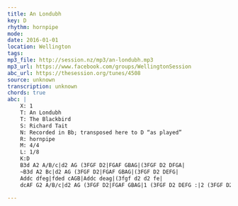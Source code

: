 ```yaml
---
title: An Londubh
key: D
rhythm: hornpipe
mode: 
date: 2016-01-01
location: Wellington
tags:
mp3_file: http://session.nz/mp3/an-londubh.mp3
mp3_url: https://www.facebook.com/groups/WellingtonSession
abc_url: https://thesession.org/tunes/4508
source: unknown
transcription: unknown
chords: true
abc: |
    X: 1
    T: An Londubh
    T: The Blackbird
    S: Richard Tait 
    N: Recorded in Bb; transposed here to D “as played”
    R: hornpipe
    M: 4/4
    L: 1/8
    K:D
    B3d A2 A/B/c|d2 AG (3FGF D2|FGAF GBAG|(3FGF D2 DFGA|
    ~B3d A2 Bc|d2 AG (3FGF D2|FGAF GBAG|(3FGF D2 DEFG|
    Addc dfeg|fded cAGB|Addc deag|(3fgf d2 d2 fe|
    dcAF G2 A/B/c|d2 AG (3FGF D2|FGAF GBAG|1 (3FGF D2 DEFG :|2 (3FGF D2 DFGA||
    
---
```


